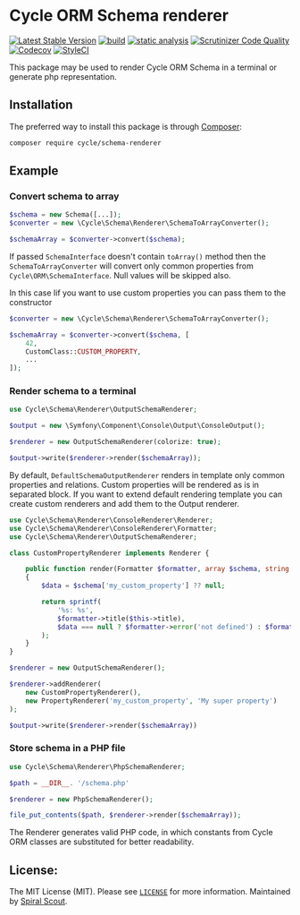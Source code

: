 # Cycle ORM Schema renderer

[![Latest Stable Version](https://poser.pugx.org/cycle/schema-renderer/v/stable)](https://packagist.org/packages/cycle/schema-renderer)
[![build](https://github.com/cycle/schema-renderer/actions/workflows/main.yml/badge.svg)](https://github.com/cycle/schema-renderer/actions/workflows/main.yml)
[![static analysis](https://github.com/cycle/schema-renderer/actions/workflows/static.yml/badge.svg)](https://github.com/cycle/schema-renderer/actions/workflows/static.yml)
[![Scrutinizer Code Quality](https://scrutinizer-ci.com/g/cycle/schema-renderer/badges/quality-score.png?b=1.x)](https://scrutinizer-ci.com/g/cycle/schema-renderer/?branch=1.x)
[![Codecov](https://codecov.io/gh/cycle/schema-renderer/branch/1.x/graph/badge.svg)](https://codecov.io/gh/cycle/schema-renderer/)
[![StyleCI](https://github.styleci.io/repos/401633317/shield?branch=1.x)](https://github.styleci.io/repos/401633317?branch=1.x)

This package may be used to render Cycle ORM Schema in a terminal or generate php representation.

## Installation

The preferred way to install this package is through [Composer](https://getcomposer.org/download/):

```bash
composer require cycle/schema-renderer
```

## Example

### Convert schema to array

```php
$schema = new Schema([...]);
$converter = new \Cycle\Schema\Renderer\SchemaToArrayConverter();

$schemaArray = $converter->convert($schema);
```

If passed `SchemaInterface` doesn't contain `toArray()` method then the `SchemaToArrayConverter`  will convert
only common properties from `Cycle\ORM\SchemaInterface`. Null values will be skipped also.

In this case Iif you want to use custom properties you can pass them to the constructor

```php
$converter = new \Cycle\Schema\Renderer\SchemaToArrayConverter();

$schemaArray = $converter->convert($schema, [
    42,
    CustomClass::CUSTOM_PROPERTY,
    ...
]);
```

### Render schema to a terminal

```php
use Cycle\Schema\Renderer\OutputSchemaRenderer;

$output = new \Symfony\Component\Console\Output\ConsoleOutput();

$renderer = new OutputSchemaRenderer(colorize: true);

$output->write($renderer->render($schemaArray));
```

By default, `DefaultSchemaOutputRenderer` renders in template only common properties and relations.
Custom properties will be rendered as is in separated block.
If you want to extend default rendering template you can create custom renderers and add them to the Output renderer.

```php
use Cycle\Schema\Renderer\ConsoleRenderer\Renderer;
use Cycle\Schema\Renderer\ConsoleRenderer\Formatter;
use Cycle\Schema\Renderer\OutputSchemaRenderer;

class CustomPropertyRenderer implements Renderer {

    public function render(Formatter $formatter, array $schema, string $role): string
    {
        $data = $schema['my_custom_property'] ?? null;

        return sprintf(
            '%s: %s',
            $formatter->title($this->title),
            $data === null ? $formatter->error('not defined') : $formatter->typecast($data)
        );
    }
}

$renderer = new OutputSchemaRenderer();

$renderer->addRenderer(
    new CustomPropertyRenderer(),
    new PropertyRenderer('my_custom_property', 'My super property')
);

$output->write($renderer->render($schemaArray))
```

### Store schema in a PHP file

```php
use Cycle\Schema\Renderer\PhpSchemaRenderer;

$path = __DIR__. '/schema.php'

$renderer = new PhpSchemaRenderer();

file_put_contents($path, $renderer->render($schemaArray));
```

The Renderer generates valid PHP code, in which constants from Cycle ORM classes are substituted
for better readability.

## License:

The MIT License (MIT). Please see [`LICENSE`](./LICENSE) for more information.
Maintained by [Spiral Scout](https://spiralscout.com).
